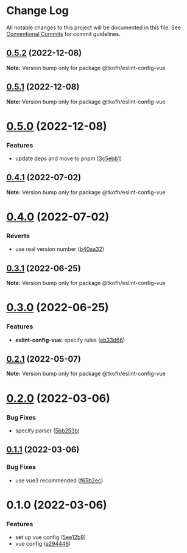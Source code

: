 # Change Log

All notable changes to this project will be documented in this file.
See [Conventional Commits](https://conventionalcommits.org) for commit guidelines.

## [0.5.2](https://github.com/tkofh/eslint-config/compare/@tkofh/eslint-config-vue@0.5.1...@tkofh/eslint-config-vue@0.5.2) (2022-12-08)

**Note:** Version bump only for package @tkofh/eslint-config-vue





## [0.5.1](https://github.com/tkofh/eslint-config/compare/@tkofh/eslint-config-vue@0.5.0...@tkofh/eslint-config-vue@0.5.1) (2022-12-08)

**Note:** Version bump only for package @tkofh/eslint-config-vue





# [0.5.0](https://github.com/tkofh/eslint-config/compare/@tkofh/eslint-config-vue@0.4.1...@tkofh/eslint-config-vue@0.5.0) (2022-12-08)


### Features

* update deps and move to pnpm ([3c5ebb1](https://github.com/tkofh/eslint-config/commit/3c5ebb11d508b17870e6eaf98b305fc73fcf16ad))





## [0.4.1](https://github.com/tkofh/eslint-config/compare/@tkofh/eslint-config-vue@0.4.0...@tkofh/eslint-config-vue@0.4.1) (2022-07-02)

**Note:** Version bump only for package @tkofh/eslint-config-vue





# [0.4.0](https://github.com/tkofh/eslint-config/compare/@tkofh/eslint-config-vue@0.3.1...@tkofh/eslint-config-vue@0.4.0) (2022-07-02)


### Reverts

* use real version number ([b40aa32](https://github.com/tkofh/eslint-config/commit/b40aa320d9a4edda4d7a4a01a29e2d961bd1b8ba))





## [0.3.1](https://github.com/tkofh/eslint-config/compare/@tkofh/eslint-config-vue@0.3.0...@tkofh/eslint-config-vue@0.3.1) (2022-06-25)

**Note:** Version bump only for package @tkofh/eslint-config-vue





# [0.3.0](https://github.com/tkofh/eslint-config/compare/@tkofh/eslint-config-vue@0.2.1...@tkofh/eslint-config-vue@0.3.0) (2022-06-25)


### Features

* **eslint-config-vue:** specify rules ([eb33d66](https://github.com/tkofh/eslint-config/commit/eb33d6692bb01624f8adcabdc7f39f2b2a3d3cfb))





## [0.2.1](https://github.com/tkofh/eslint-config/compare/@tkofh/eslint-config-vue@0.2.0...@tkofh/eslint-config-vue@0.2.1) (2022-05-07)

**Note:** Version bump only for package @tkofh/eslint-config-vue





# [0.2.0](https://github.com/tkofh/eslint-config/compare/@tkofh/eslint-config-vue@0.1.1...@tkofh/eslint-config-vue@0.2.0) (2022-03-06)


### Bug Fixes

* specify parser ([5bb253b](https://github.com/tkofh/eslint-config/commit/5bb253b0c23f335f1ef0e44e75e078039fb11b61))





## [0.1.1](https://github.com/tkofh/eslint-config/compare/@tkofh/eslint-config-vue@0.1.0...@tkofh/eslint-config-vue@0.1.1) (2022-03-06)


### Bug Fixes

* use vue3 recommended ([f65b2ec](https://github.com/tkofh/eslint-config/commit/f65b2ecdc0eb87df3839f46da7974cd86fce4c7e))





# 0.1.0 (2022-03-06)


### Features

* set up vue config ([5ee12b9](https://github.com/tkofh/eslint-config/commit/5ee12b95fbcc16dcefb72e2236faa17a477cc0d9))
* vue config ([a294446](https://github.com/tkofh/eslint-config/commit/a2944468c90ce702703da99fef0e549e45f3c232))
